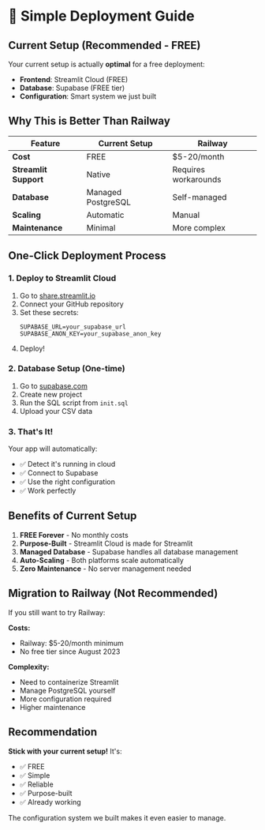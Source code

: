 # 🚀 Simple Deployment Guide

## Current Setup (Recommended - FREE)

Your current setup is actually **optimal** for a free deployment:

- **Frontend**: Streamlit Cloud (FREE)
- **Database**: Supabase (FREE tier)
- **Configuration**: Smart system we just built

## Why This is Better Than Railway

| Feature | Current Setup | Railway |
|---------|---------------|---------|
| **Cost** | FREE | $5-20/month |
| **Streamlit Support** | Native | Requires workarounds |
| **Database** | Managed PostgreSQL | Self-managed |
| **Scaling** | Automatic | Manual |
| **Maintenance** | Minimal | More complex |

## One-Click Deployment Process

### 1. Deploy to Streamlit Cloud

1. Go to [share.streamlit.io](https://share.streamlit.io)
2. Connect your GitHub repository
3. Set these secrets:
   ```
   SUPABASE_URL=your_supabase_url
   SUPABASE_ANON_KEY=your_supabase_anon_key
   ```
4. Deploy!

### 2. Database Setup (One-time)

1. Go to [supabase.com](https://supabase.com)
2. Create new project
3. Run the SQL script from `init.sql`
4. Upload your CSV data

### 3. That's It!

Your app will automatically:
- ✅ Detect it's running in cloud
- ✅ Connect to Supabase
- ✅ Use the right configuration
- ✅ Work perfectly

## Benefits of Current Setup

1. **FREE Forever** - No monthly costs
2. **Purpose-Built** - Streamlit Cloud is made for Streamlit
3. **Managed Database** - Supabase handles all database management
4. **Auto-Scaling** - Both platforms scale automatically
5. **Zero Maintenance** - No server management needed

## Migration to Railway (Not Recommended)

If you still want to try Railway:

**Costs:**
- Railway: $5-20/month minimum
- No free tier since August 2023

**Complexity:**
- Need to containerize Streamlit
- Manage PostgreSQL yourself
- More configuration required
- Higher maintenance

## Recommendation

**Stick with your current setup!** It's:
- ✅ FREE
- ✅ Simple
- ✅ Reliable
- ✅ Purpose-built
- ✅ Already working

The configuration system we built makes it even easier to manage.

